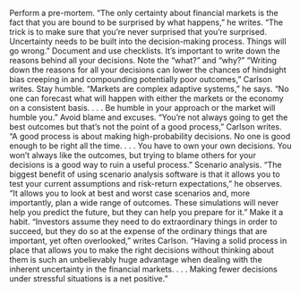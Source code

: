 


Perform a pre-mortem. “The only certainty about financial markets is the fact that you are bound to be surprised by what happens,” he writes. “The trick is to make sure that you’re never surprised that you’re surprised. Uncertainty needs to be built into the decision-making process. Things will go wrong.”
Document and use checklists. It’s important to write down the reasons behind all your decisions. Note the “what?” and “why?” “Writing down the reasons for all your decisions can lower the chances of hindsight bias creeping in and compounding potentially poor outcomes,” Carlson writes.
Stay humble. “Markets are complex adaptive systems,” he says. “No one can forecast what will happen with either the markets or the economy on a consistent basis. . . . Be humble in your approach or the market will humble you.”
Avoid blame and excuses. “You’re not always going to get the best outcomes but that’s not the point of a good process,” Carlson writes. “A good process is about making high-probability decisions. No one is good enough to be right all the time. . . . You have to own your own decisions. You won’t always like the outcomes, but trying to blame others for your decisions is a good way to ruin a useful process.”
Scenario analysis. “The biggest benefit of using scenario analysis software is that it allows you to test your current assumptions and risk-return expectations,” he observes. “It allows you to look at best and worst case scenarios and, more importantly, plan a wide range of outcomes. These simulations will never help you predict the future, but they can help you prepare for it.”
Make it a habit. “Investors assume they need to do extraordinary things in order to succeed, but they do so at the expense of the ordinary things that are important, yet often overlooked,” writes Carlson. “Having a solid process in place that allows you to make the right decisions without thinking about them is such an unbelievably huge advantage when dealing with the inherent uncertainty in the financial markets. . . . Making fewer decisions under stressful situations is a net positive.”
